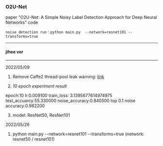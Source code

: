 ### O2U-Net
paper "O2U-Net: A Simple Noisy Label Detection Approach for Deep Neural Networks" code

```shell
noise detection run：python main.py  --network=resnet101 --transforms=true
```


---
#### jihee ver
***

2022/05/09
1. Remove Caffe2 thread-pool leak warning: [link](https://github.com/pytorch/pytorch/commit/567e6d3a8766133f384eb1e00635b21ed638d187)

2. *10 epoch experiment result*

epoch:10 lr:0.009100 train_loss: 3.1395677614974975 test_accuarcy:55.330000 noise_accuracy:0.840500 top 0.1 noise accuracy:0.982200

3. model: ResNet50, ResNet101

2022/05/26
1. python main.py  --network=resnet101 --transforms=true (network: resnet50 / resnet101)

